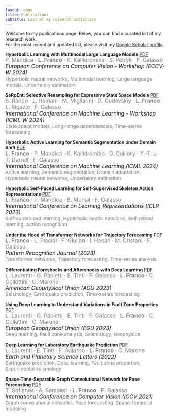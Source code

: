 ```yaml
---
layout: page
title: Publications
subtitle: List of my research activities
---
```


Welcome to my publications page. Below, you can find a curated list of my research work.  
For the most recent and updated list, please visit my [Google Scholar profile](https://scholar.google.com/citations?user=c5jyrK4AAAAJ&hl=en).  



**Hyperbolic Learning with Multimodal Large Language Models** [PDF](https://arxiv.org/abs/2408.05097)  
  <span style="color: gray;"><span style="font-size: 17px;">P. Mandica · **L. Franco** · K. Kallidromitis · S. Petryk · F. Galasso</span></span>  
  <span style="font-size: 17px;">*European Conference on Computer Vision - Workshop (ECCV-W 2024)*</span>  
  <span style="color: gray;"><span style="font-size: 15px;">Hyperbolic neural networks, Multimodal learning, Large language models, Uncertainty estimation</span></span>  

**SeRpEnt: Selective Resampling for Expressive State Space Models** [PDF](https://icml.cc/virtual/2024/36164)  
  <span style="color: gray;"><span style="font-size: 17px;">S. Rando · L. Romani · M. Migliarini · D. Gudovskiy · **L. Franco** · L. Rigazio · F. Galasso</span></span>  
  <span style="font-size: 17px;">*International Conference on Machine Learning - Workshop (ICML-W 2024)*</span>  
  <span style="color: gray;"><span style="font-size: 15px;">State space models, Long-range dependencies, Time-series forecasting</span></span>  

**Hyperbolic Active Learning for Semantic Segmentation under Domain Shift** [PDF](https://arxiv.org/abs/2306.11180)  
  <span style="color: gray;"><span style="font-size: 17px;">**L. Franco** · P. Mandica · K. Kallidromitis · D. Guillory · Y.-T. Li · T. Darrell · F. Galasso</span></span>  
  <span style="font-size: 17px;">*International Conference on Machine Learning (ICML 2024)*</span>  
  <span style="color: gray;"><span style="font-size: 15px;">Active learning, Semantic segmentation, Domain adaptation, Hyperbolic neural networks, Uncertainty estimation</span></span>  

**Hyperbolic Self-Paced Learning for Self-Supervised Skeleton Action Representations** [PDF](https://arxiv.org/abs/2303.06242)  
  <span style="color: gray;"><span style="font-size: 17px;">**L. Franco** · P. Mandica · B. Munjal · F. Galasso</span></span>  
  <span style="font-size: 17px;">*International Conference on Learning Representations (ICLR 2023)*</span>  
  <span style="color: gray;"><span style="font-size: 15px;">Self-supervised learning, Hyperbolic neural networks, Self-paced learning, Action recognition</span></span>  

**Under the Hood of Transformer Networks for Trajectory Forecasting** [PDF](https://arxiv.org/abs/2203.11878)  
  <span style="color: gray;"><span style="font-size: 17px;">**L. Franco** · L. Placidi · F. Giuliari · I. Hasan · M. Cristani · F. Galasso</span></span>  
  <span style="font-size: 17px;">*Pattern Recognition Journal (2023)*</span>  
  <span style="color: gray;"><span style="font-size: 15px;">Transformer networks, Trajectory forecasting, Time-series analysis</span></span>  

**Differentiating Foreshocks and Aftershocks with Deep Learning** [PDF](https://ui.adsabs.harvard.edu/abs/2023AGUFM.S31E0395L/abstract)  
  <span style="color: gray;"><span style="font-size: 17px;">L. Laurenti · G. Paoletti · E. Tinti · F. Galasso · **L. Franco** · C. Collettini · C. Marone</span></span>  
  <span style="font-size: 17px;">*American Geophysical Union (AGU 2023)*</span>  
  <span style="color: gray;"><span style="font-size: 15px;">Seismology, Earthquake prediction, Time-series forecasting</span></span>  

**Using Deep Learning to Understand Variations in Fault Zone Properties** [PDF](https://ui.adsabs.harvard.edu/abs/2023EGUGA..25.5810L/abstract)  
  <span style="color: gray;"><span style="font-size: 17px;">L. Laurenti · G. Paoletti · E. Tinti · F. Galasso · **L. Franco** · C. Collettini · C. Marone</span></span>  
  <span style="font-size: 17px;">*European Geophysical Union (EGU 2023)*</span>  
  <span style="color: gray;"><span style="font-size: 15px;">Deep learning, Fault zone analysis, Seismology, Geophysics</span></span>  

**Deep Learning for Laboratory Earthquake Prediction** [PDF](https://arxiv.org/abs/2203.13313)  
  <span style="color: gray;"><span style="font-size: 17px;">L. Laurenti · E. Tinti · F. Galasso · **L. Franco** · C. Marone</span></span>  
  <span style="font-size: 17px;">*Earth and Planetary Science Letters (2022)*</span>  
  <span style="color: gray;"><span style="font-size: 15px;">Earthquake prediction, Deep learning, Fault zone properties, Experimental seismology</span></span>  

**Space-Time-Separable Graph Convolutional Network for Pose Forecasting** [PDF](https://arxiv.org/abs/2110.04573)  
  <span style="color: gray;"><span style="font-size: 17px;">T. Sofianos · A. Sampieri · **L. Franco** · F. Galasso</span></span>  
  <span style="font-size: 17px;">*International Conference on Computer Vision (ICCV 2021)*</span>  
  <span style="color: gray;"><span style="font-size: 15px;">Graph convolutional networks, Pose forecasting, Spatio-temporal modeling</span></span>  

